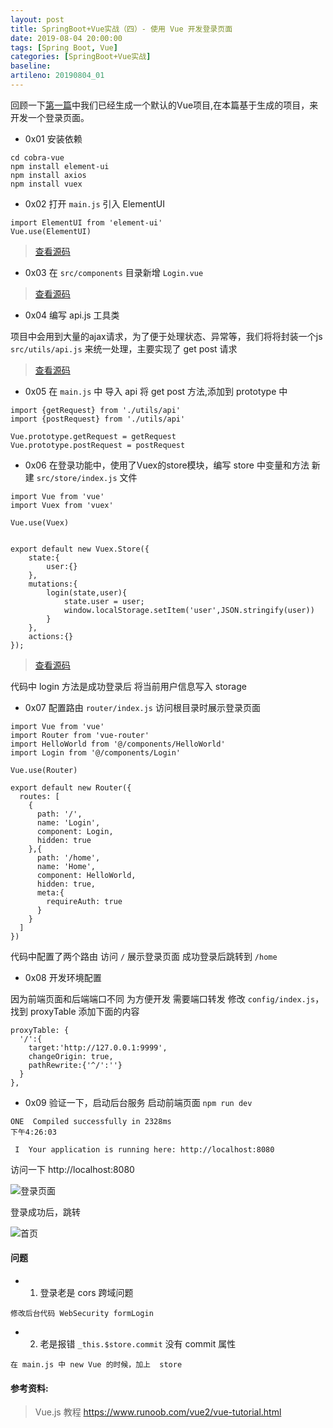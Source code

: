 ```yaml
---
layout: post
title: SpringBoot+Vue实战（四）- 使用 Vue 开发登录页面
date: 2019-08-04 20:00:00
tags: [Spring Boot, Vue]
categories: [SpringBoot+Vue实战]
baseline:
artileno: 20190804_01
---
```


回顾一下[第一篇](https://omnbmh.github.io/2019-08-01/springboot-vue-start.html)中我们已经生成一个默认的Vue项目,在本篇基于生成的项目，来开发一个登录页面。

* 0x01 安装依赖

```
cd cobra-vue
npm install element-ui
npm install axios
npm install vuex
```

* 0x02 打开 `main.js` 引入 ElementUI

```
import ElementUI from 'element-ui'
Vue.use(ElementUI)
```
> [查看源码](https://github.com/omnbmh/cobra/blob/master/cobra-vue/src/main.js)

* 0x03 在 `src/components` 目录新增 `Login.vue`

> [查看源码](https://github.com/omnbmh/cobra/blob/master/cobra-vue/src/components/Login.vue)

* 0x04 编写 api.js 工具类

项目中会用到大量的ajax请求，为了便于处理状态、异常等，我们将将封装一个js `src/utils/api.js` 来统一处理，主要实现了 get post 请求

> [查看源码](https://github.com/omnbmh/cobra/blob/master/cobra-vue/src/utils/api.js)


* 0x05 在 `main.js` 中 导入 api 将 get post 方法,添加到 prototype 中


```
import {getRequest} from './utils/api'
import {postRequest} from './utils/api'

Vue.prototype.getRequest = getRequest
Vue.prototype.postRequest = postRequest

```


* 0x06 在登录功能中，使用了Vuex的store模块，编写 store 中变量和方法 新建 `src/store/index.js` 文件

```
import Vue from 'vue'
import Vuex from 'vuex'

Vue.use(Vuex)


export default new Vuex.Store({
    state:{
        user:{}
    },
    mutations:{
        login(state,user){
            state.user = user;
            window.localStorage.setItem('user',JSON.stringify(user))
        }
    },
    actions:{}
});
```

> [查看源码](https://github.com/omnbmh/cobra/blob/master/cobra-vue/src/store/index.js)

代码中 login 方法是成功登录后 将当前用户信息写入 storage

* 0x07 配置路由 `router/index.js` 访问根目录时展示登录页面

```
import Vue from 'vue'
import Router from 'vue-router'
import HelloWorld from '@/components/HelloWorld'
import Login from '@/components/Login'

Vue.use(Router)

export default new Router({
  routes: [
    {
      path: '/',
      name: 'Login',
      component: Login,
      hidden: true
    },{
      path: '/home',
      name: 'Home',
      component: HelloWorld,
      hidden: true,
      meta:{
        requireAuth: true
      }
    }
  ]
})

```

代码中配置了两个路由 访问 `/` 展示登录页面 成功登录后跳转到 `/home`

* 0x08 开发环境配置

因为前端页面和后端端口不同 为方便开发 需要端口转发 修改 `config/index.js`，找到 proxyTable 添加下面的内容

```
proxyTable: {
  '/':{
    target:'http://127.0.0.1:9999',
    changeOrigin: true,
    pathRewrite:{'^/':''}
  }
},
```

* 0x09 验证一下，启动后台服务 启动前端页面 `npm run dev`

```
ONE  Compiled successfully in 2328ms                                                                                                                                    下午4:26:03

 I  Your application is running here: http://localhost:8080
```

访问一下 http://localhost:8080

![登录页面]({{site.url}}/assets/20190804_01_01.png)

登录成功后，跳转

![首页]({{site.url}}/assets/20190804_01_01.png)

#### 问题
* 1. 登录老是 cors 跨域问题

```
修改后台代码 WebSecurity formLogin
```

* 2. 老是报错 `_this.$store.commit` 没有 commit 属性

```
在 main.js 中 new Vue 的时候，加上  store
```

#### 参考资料:
> Vue.js 教程 https://www.runoob.com/vue2/vue-tutorial.html
